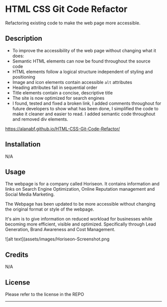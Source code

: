 # HTML CSS Git Code Refactor
Refactoring existing code to make the web page more accessible.

## Description

-  To improve the accessibility of the web page without changing what it does:
-  Semantic HTML elements can now be found throughout the source code
-  HTML elements follow a logical structure independent of styling and positioning
-  Image and icon elements contain accessible `alt` attributes
-  Heading attributes fall in sequential order
-  Title elements contain a concise, descriptive title
-  The site is now optimized for search engines
-  I  found, tested and fixed a broken link, I added comments throughout for future developers to show what has been done, I simplified the code to make it cleaner and easier to read. I added semantic code throughout and removed div elements.

https://alanabf.github.io/HTML-CSS-Git-Code-Refactor/ 

## Installation

N/A

## Usage

The webpage is for a company called Horiseon. It contains information and links on Search Engine Optimization, Online Reputation management and Social Media Marketing.

The Webpage has been updated to be more accessible without changing the original format or style of the webpage.

It's aim is to give information on reduced workload for businesses while becoming more efficient, visible and optimized. Specifically through  Lead Generation, Brand Awareness and Cost Management.

![alt text](assets/images/Horiseon-Screenshot.png

## Credits

N/A

## License

Please refer to the license in the REPO

--- 
